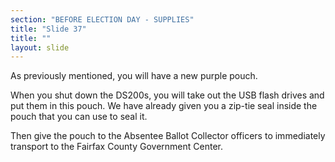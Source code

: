 ```yaml
---
section: "BEFORE ELECTION DAY - SUPPLIES"
title: "Slide 37"
title: ""
layout: slide
---
```


As previously mentioned, you will have a new purple pouch.

When you shut down the DS200s, you will take out the USB flash drives and put them in this pouch. We have already given you a zip-tie seal inside the pouch that you can use to seal it.

Then give the pouch to the Absentee Ballot Collector officers to immediately transport to the Fairfax County Government Center.




